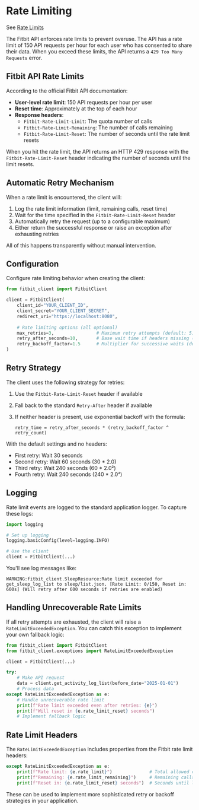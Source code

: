 # Rate Limiting

See
[Rate Limits](https://dev.fitbit.com/build/reference/web-api/developer-guide/application-design/#Rate-Limits)

The Fitbit API enforces rate limits to prevent overuse. The API has a rate limit
of 150 API requests per hour for each user who has consented to share their
data. When you exceed these limits, the API returns a `429 Too Many Requests`
error.

## Fitbit API Rate Limits

According to the official Fitbit API documentation:

- **User-level rate limit**: 150 API requests per hour per user
- **Reset time**: Approximately at the top of each hour
- **Response headers**:
  - `Fitbit-Rate-Limit-Limit`: The quota number of calls
  - `Fitbit-Rate-Limit-Remaining`: The number of calls remaining
  - `Fitbit-Rate-Limit-Reset`: The number of seconds until the rate limit resets

When you hit the rate limit, the API returns an HTTP 429 response with the
`Fitbit-Rate-Limit-Reset` header indicating the number of seconds until the
limit resets.

## Automatic Retry Mechanism

When a rate limit is encountered, the client will:

1. Log the rate limit information (limit, remaining calls, reset time)
2. Wait for the time specified in the `Fitbit-Rate-Limit-Reset` header
3. Automatically retry the request (up to a configurable maximum)
4. Either return the successful response or raise an exception after exhausting
   retries

All of this happens transparently without manual intervention.

## Configuration

Configure rate limiting behavior when creating the client:

```python
from fitbit_client import FitbitClient

client = FitbitClient(
    client_id="YOUR_CLIENT_ID",
    client_secret="YOUR_CLIENT_SECRET",
    redirect_uri="https://localhost:8080",
    
    # Rate limiting options (all optional)
    max_retries=3,                # Maximum retry attempts (default: 5)
    retry_after_seconds=10,       # Base wait time if headers missing (default: 30)
    retry_backoff_factor=1.5      # Multiplier for successive waits (default: 2.0)
)
```

## Retry Strategy

The client uses the following strategy for retries:

1. Use the `Fitbit-Rate-Limit-Reset` header if available

2. Fall back to the standard `Retry-After` header if available

3. If neither header is present, use exponential backoff with the formula:

   ```
   retry_time = retry_after_seconds * (retry_backoff_factor ^ retry_count)
   ```

With the default settings and no headers:

- First retry: Wait 30 seconds
- Second retry: Wait 60 seconds (30 * 2.0)
- Third retry: Wait 240 seconds (60 * 2.0²)
- Fourth retry: Wait 240 seconds (240 * 2.0²)

## Logging

Rate limit events are logged to the standard application logger. To capture
these logs:

```python
import logging

# Set up logging
logging.basicConfig(level=logging.INFO)

# Use the client
client = FitbitClient(...)
```

You'll see log messages like:

```
WARNING:fitbit_client.SleepResource:Rate limit exceeded for get_sleep_log_list to sleep/list.json. [Rate Limit: 0/150, Reset in: 600s] (Will retry after 600 seconds if retries are enabled)
```

## Handling Unrecoverable Rate Limits

If all retry attempts are exhausted, the client will raise a
`RateLimitExceededException`. You can catch this exception to implement your own
fallback logic:

```python
from fitbit_client import FitbitClient
from fitbit_client.exceptions import RateLimitExceededException

client = FitbitClient(...)

try:
    # Make API request
    data = client.get_activity_log_list(before_date="2025-01-01")
    # Process data
except RateLimitExceededException as e:
    # Handle unrecoverable rate limit
    print(f"Rate limit exceeded even after retries: {e}")
    print(f"Will reset in {e.rate_limit_reset} seconds")
    # Implement fallback logic
```

## Rate Limit Headers

The `RateLimitExceededException` includes properties from the Fitbit rate limit
headers:

```python
except RateLimitExceededException as e:
    print(f"Rate limit: {e.rate_limit}")              # Total allowed calls (150)
    print(f"Remaining: {e.rate_limit_remaining}")     # Remaining calls before limit
    print(f"Reset in: {e.rate_limit_reset} seconds")  # Seconds until limit reset
```

These can be used to implement more sophisticated retry or backoff strategies in
your application.
